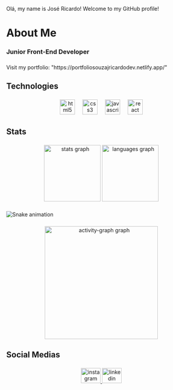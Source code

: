 <p align="left">Olá, my name is José Ricardo! Welcome to my GitHub profile!</p>

###

<h1 align="left">About Me</h1>

###

<h3 align="left">Junior Front-End Developer</h3>

###

<p align="left">Visit my portfolio: "https://portfoliosouzajricardodev.netlify.app/"</p>
 

###

<h2 align="left">Technologies</h2>

###

<div align="center">
  <img src="https://skillicons.dev/icons?i=html" height="40" alt="html5 logo"  />
  <img width="12" />
  <img src="https://skillicons.dev/icons?i=css" height="40" alt="css3 logo"  />
  <img width="12" />
  <img src="https://skillicons.dev/icons?i=js" height="40" alt="javascript logo"  />
  <img width="12" />
  <img src="https://skillicons.dev/icons?i=react" height="40" alt="react logo"  />
</div>

###

<h2 align="left">Stats</h2>

###

<div align="center">
  <img src="https://github-readme-stats.vercel.app/api?username=josericardodesouza&hide_title=false&hide_rank=false&show_icons=true&include_all_commits=true&count_private=true&disable_animations=false&theme=dracula&locale=en&hide_border=false&order=1" height="150" alt="stats graph"  />
  <img src="https://github-readme-stats.vercel.app/api/top-langs?username=josericardodesouza&locale=en&hide_title=false&layout=compact&card_width=320&langs_count=5&theme=gotham&hide_border=true&order=2" height="150" alt="languages graph"  />
</div>

###

<img src="https://raw.githubusercontent.com/josericardodesouza/josericardodesouza/output/snake.svg" alt="Snake animation" />

###

<div align="center">
  <img src="https://github-readme-activity-graph.vercel.app/graph?username=josericardodesouza&radius=16&theme=react&area=true&order=5" height="300" alt="activity-graph graph"  />
</div>

###

<h2 align="left">Social Medias</h2>

###

<div align="center">
  <a href="https://www.instagram.com/ze_ricardo_dev58/" target="_blank">
    <img src="https://raw.githubusercontent.com/maurodesouza/profile-readme-generator/master/src/assets/icons/social/instagram/default.svg" width="52" height="40" alt="instagram logo"  />
  </a>
  <a href="https://www.linkedin.com/in/josé-ricardo-de-souza-034a90317" target="_blank">
    <img src="https://raw.githubusercontent.com/maurodesouza/profile-readme-generator/master/src/assets/icons/social/linkedin/default.svg" width="52" height="40" alt="linkedin logo"  />
  </a>
</div>

###
